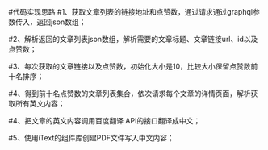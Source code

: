 #代码实现思路
#1、获取文章列表的链接地址和点赞数，通过请求通过graphql参数传入，返回json数组；

#2、解析返回的文章列表json数组，解析需要的文章标题、文章链接url、id以及点赞数；

#3、每次获取的文章链接以及点赞数，初始化大小是10，比较大小保留点赞数前十名排序；

#4、得到前十名点赞数的文章列表集合，依次请求每个文章的详情页面，解析获取所有英文内容；

#4、把文章的英文内容调用百度翻译 API的接口翻译成中文；

#5、使用iText的组件库创建PDF文件写入中文内容；